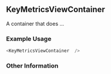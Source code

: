 ## KeyMetricsViewContainer
A container that does ...

### Example Usage

```js
<KeyMetricsViewContainer  />
```


### Other Information
